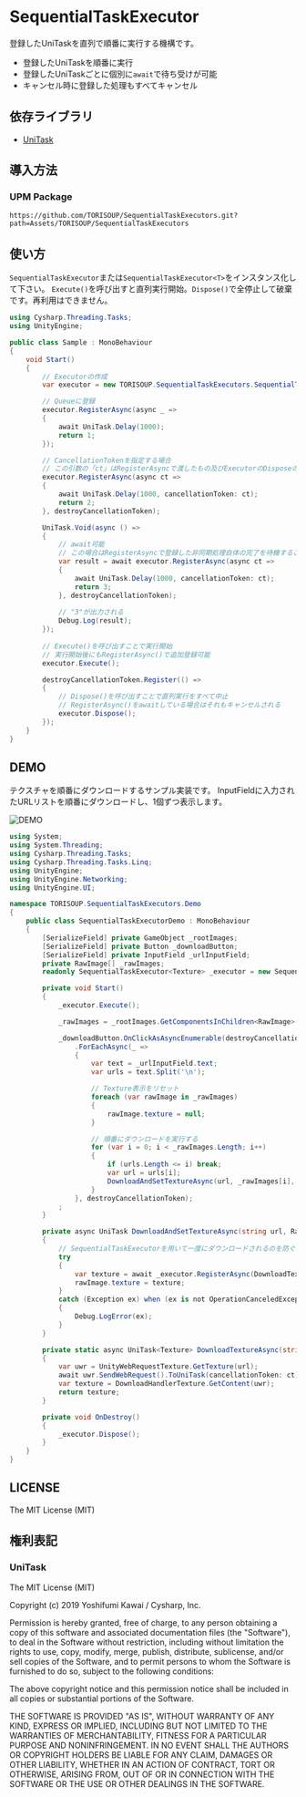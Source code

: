 # SequentialTaskExecutor

登録したUniTaskを直列で順番に実行する機構です。

* 登録したUniTaskを順番に実行
* 登録したUniTaskごとに個別に`await`で待ち受けが可能
* キャンセル時に登録した処理もすべてキャンセル

## 依存ライブラリ

* [UniTask](https://github.com/Cysharp/UniTask)

## 導入方法

### UPM Package

```
https://github.com/TORISOUP/SequentialTaskExecutors.git?path=Assets/TORISOUP/SequentialTaskExecutors
```

## 使い方

`SequentialTaskExecutor`または`SequentialTaskExecutor<T>`をインスタンス化して下さい。
`Execute()`を呼び出すと直列実行開始。`Dispose()`で全停止して破棄です。再利用はできません。

```cs
using Cysharp.Threading.Tasks;
using UnityEngine;

public class Sample : MonoBehaviour
{
    void Start()
    {
        // Executorの作成
        var executor = new TORISOUP.SequentialTaskExecutors.SequentialTaskExecutor<int>();

        // Queueに登録
        executor.RegisterAsync(async _ =>
        {
            await UniTask.Delay(1000);
            return 1;
        });

        // CancellationTokenを指定する場合
        // この引数の「ct」はRegisterAsyncで渡したもの及びExecutorのDisposeの両方にリンクしている
        executor.RegisterAsync(async ct =>
        {
            await UniTask.Delay(1000, cancellationToken: ct);
            return 2;
        }, destroyCancellationToken);

        UniTask.Void(async () =>
        {
            // await可能
            // この場合はRegisterAsyncで登録した非同期処理自体の完了を待機することになる
            var result = await executor.RegisterAsync(async ct =>
            {
                await UniTask.Delay(1000, cancellationToken: ct);
                return 3;
            }, destroyCancellationToken);
            
            // "3"が出力される
            Debug.Log(result);
        });
    
        // Execute()を呼び出すことで実行開始
        // 実行開始後にもRegisterAsync()で追加登録可能
        executor.Execute();

        destroyCancellationToken.Register(() =>
        {
            // Dispose()を呼び出すことで直列実行をすべて中止
            // RegisterAsync()をawaitしている場合はそれもキャンセルされる
            executor.Dispose();
        });
    }
}
```

## DEMO

テクスチャを順番にダウンロードするサンプル実装です。
InputFieldに入力されたURLリストを順番にダウンロードし、1個ずつ表示します。


![DEMO](https://media.githubusercontent.com/media/TORISOUP/SequentialTaskExecutors/master/DemoResources/Demo.gif)

```cs
using System;
using System.Threading;
using Cysharp.Threading.Tasks;
using Cysharp.Threading.Tasks.Linq;
using UnityEngine;
using UnityEngine.Networking;
using UnityEngine.UI;

namespace TORISOUP.SequentialTaskExecutors.Demo
{
    public class SequentialTaskExecutorDemo : MonoBehaviour
    {
        [SerializeField] private GameObject _rootImages;
        [SerializeField] private Button _downloadButton;
        [SerializeField] private InputField _urlInputField;
        private RawImage[] _rawImages;
        readonly SequentialTaskExecutor<Texture> _executor = new SequentialTaskExecutor<Texture>();

        private void Start()
        {
            _executor.Execute();

            _rawImages = _rootImages.GetComponentsInChildren<RawImage>();

            _downloadButton.OnClickAsAsyncEnumerable(destroyCancellationToken)
                .ForEachAsync(_ =>
                {
                    var text = _urlInputField.text;
                    var urls = text.Split('\n');

                    // Texture表示をリセット
                    foreach (var rawImage in _rawImages)
                    {
                        rawImage.texture = null;
                    }

                    // 順番にダウンロードを実行する
                    for (var i = 0; i < _rawImages.Length; i++)
                    {
                        if (urls.Length <= i) break;
                        var url = urls[i];
                        DownloadAndSetTextureAsync(url, _rawImages[i], destroyCancellationToken).Forget();
                    }
                }, destroyCancellationToken);
            ;
        }

        private async UniTask DownloadAndSetTextureAsync(string url, RawImage rawImage, CancellationToken ct)
        {
            // SequentialTaskExecutorを用いて一度にダウンロードされるのを防ぐ
            try
            {
                var texture = await _executor.RegisterAsync(DownloadTextureAsync, url, ct);
                rawImage.texture = texture;
            }
            catch (Exception ex) when (ex is not OperationCanceledException)
            {
                Debug.LogError(ex);
            }
        }

        private static async UniTask<Texture> DownloadTextureAsync(string url, CancellationToken ct)
        {
            var uwr = UnityWebRequestTexture.GetTexture(url);
            await uwr.SendWebRequest().ToUniTask(cancellationToken: ct);
            var texture = DownloadHandlerTexture.GetContent(uwr);
            return texture;
        }

        private void OnDestroy()
        {
            _executor.Dispose();
        }
    }
}
```

## LICENSE

The MIT License (MIT)

## 権利表記

### UniTask

The MIT License (MIT)

Copyright (c) 2019 Yoshifumi Kawai / Cysharp, Inc.

Permission is hereby granted, free of charge, to any person obtaining a copy
of this software and associated documentation files (the "Software"), to deal
in the Software without restriction, including without limitation the rights
to use, copy, modify, merge, publish, distribute, sublicense, and/or sell
copies of the Software, and to permit persons to whom the Software is
furnished to do so, subject to the following conditions:

The above copyright notice and this permission notice shall be included in all
copies or substantial portions of the Software.

THE SOFTWARE IS PROVIDED "AS IS", WITHOUT WARRANTY OF ANY KIND, EXPRESS OR
IMPLIED, INCLUDING BUT NOT LIMITED TO THE WARRANTIES OF MERCHANTABILITY,
FITNESS FOR A PARTICULAR PURPOSE AND NONINFRINGEMENT. IN NO EVENT SHALL THE
AUTHORS OR COPYRIGHT HOLDERS BE LIABLE FOR ANY CLAIM, DAMAGES OR OTHER
LIABILITY, WHETHER IN AN ACTION OF CONTRACT, TORT OR OTHERWISE, ARISING FROM,
OUT OF OR IN CONNECTION WITH THE SOFTWARE OR THE USE OR OTHER DEALINGS IN THE
SOFTWARE.
